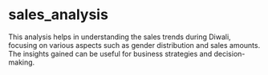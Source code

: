 # sales_analysis
This analysis helps in understanding the sales trends during Diwali, focusing on various aspects such as gender distribution and sales amounts. The insights gained can be useful for business strategies and decision-making.

